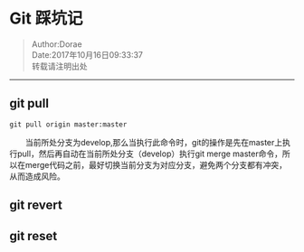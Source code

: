 # Git 踩坑记
> Author:Dorae  
> Date:2017年10月16日09:33:37  
> 转载请注明出处

----

## git pull
	git pull origin master:master  
&emsp;&emsp;当前所处分支为develop,那么当执行此命令时，git的操作是先在master上执行pull，然后再自动在当前所处分支（develop）执行git merge master命令，所以在merge代码之前，最好切换当前分支为对应分支，避免两个分支都有冲突，从而造成风险。

## git revert

## git reset

